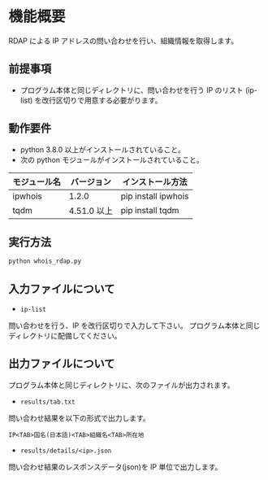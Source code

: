 # 機能概要

RDAP による IP アドレスの問い合わせを行い、組織情報を取得します。

## 前提事項

* プログラム本体と同じディレクトリに、問い合わせを行う IP のリスト (ip-list) を改行区切りで用意する必要がります。

## 動作要件

* python 3.8.0 以上がインストールされていること。
* 次の python モジュールがインストールされていること。

| モジュール名 | バージョン  | インストール方法    |
| ------------ | ----------- | ------------------- |
| ipwhois      | 1.2.0       | pip install ipwhois |
| tqdm         | 4.51.0 以上 | pip install tqdm    |

## 実行方法

```bash
python whois_rdap.py
```

## 入力ファイルについて

* `ip-list`

問い合わせを行う、IP を改行区切りで入力して下さい。
プログラム本体と同じディレクトリに配備してください。

## 出力ファイルについて

プログラム本体と同じディレクトリに、次のファイルが出力されます。

* `results/tab.txt`

問い合わせ結果を以下の形式で出力します。

`IP<TAB>国名(日本語)<TAB>組織名<TAB>所在地`

* `results/details/<ip>.json`

問い合わせ結果のレスポンスデータ(json)を IP 単位で出力します。
